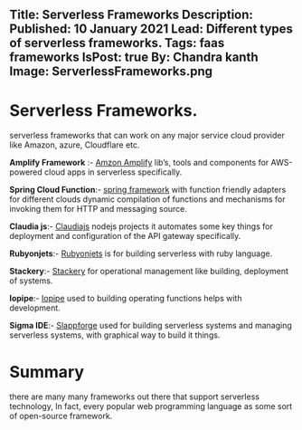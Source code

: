 Title: Serverless Frameworks
Description: 
Published: 10 January 2021
Lead: Different types of serverless frameworks.
Tags: faas frameworks
IsPost: true
By: Chandra kanth
Image: ServerlessFrameworks.png
---

# Serverless Frameworks.

serverless frameworks that can work on any major service cloud provider like Amazon, azure, Cloudflare etc.

**Amplify Framework** :- [Amzon Amplify](https://docs.amplify.aws/)  lib’s, tools and components for AWS-powered cloud apps in serverless specifically.

**Spring Cloud Function**:-  [spring framework](https://spring.io/projects/spring-cloud-function) with function friendly  adapters for different clouds dynamic compilation of functions and mechanisms for invoking them for HTTP and messaging source.

**Claudia js**:- [Claudiajs](https://www.claudiajs.com/)  nodejs projects  it automates some key things for deployment and configuration of the API gateway specifically.

**Rubyonjets**:- [Rubyonjets](https://rubyonjets.com/)  is for building serverless with ruby language. 

**Stackery**:-  [Stackery](https://www.stackery.io/) for operational management like building, deployment of systems.

**Iopipe**:-  [Iopipe](https://www.iopipe.com/) used to building operating functions helps with development.

**Sigma IDE**:- [Slappforge](https://www.slappforge.com/sigma) used for building serverless systems and managing serverless systems, with graphical way to build it things.

# Summary

there are many many frameworks out there that support serverless technology, In fact, every popular web programming language as some sort of open-source framework.

